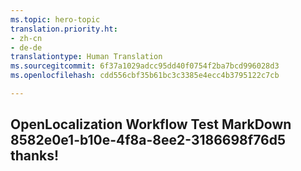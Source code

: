 ```yaml
---
ms.topic: hero-topic
translation.priority.ht:
- zh-cn
- de-de
translationtype: Human Translation
ms.sourcegitcommit: 6f37a1029adcc95dd40f0754f2ba7bcd996028d3
ms.openlocfilehash: cdd556cbf35b61bc3c3385e4ecc4b3795122c7cb

---
```

## OpenLocalization Workflow Test MarkDown 8582e0e1-b10e-4f8a-8ee2-3186698f76d5 thanks!



<!--HONumber=Jul16_HO3-->


